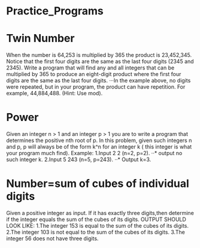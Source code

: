 # Practice_Programs
# Twin Number
When the number is 64,253 is multiplied by 365 the product is 23,452,345. Notice that the first four digits are the same as the last four digits (2345 and 2345). Write a program that will find any and all integers that can be multiplied by 365 to produce an eight-digit product where the first four digits are the same as the last four digits.
···In the example above, no digits were repeated, but in your program, the product can have repetition. For example, 44,884,488. (Hint: Use mod).

# Power
 Given an integer n > 1 and an integer p > 1 you are to write a program that determines the positive nth root of p. In this problem, given such integers n and p, p will always be of the form k^n for an integer k ( this integer is what your program much find).
Example:
1.Input 2 2 (n=2, p=2).
··* output no such integer k.
2.Input 5 243 (n=5, p=243).
··* Output k=3.

# Number=sum of cubes of individual digits
Given a positive integer as input. If it has exactly three digits,then determine if the integer equals the sum of the cubes of its digits.
OUTPUT SHOULD LOOK LIKE:
1.The integer 153 is equal to the sum of the cubes of its digits.
2.The integer 103 is not equal to the sum of the cubes of its digits.
3.The integer 56 does not have three digits.

